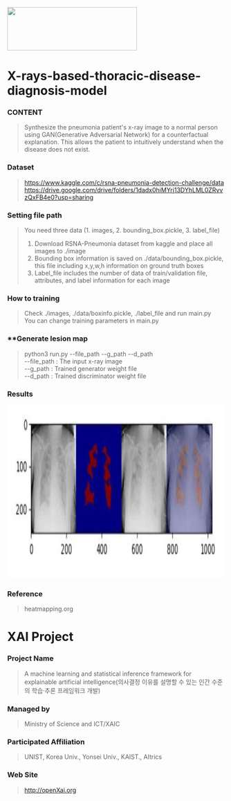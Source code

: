 <img src="http://xai.unist.ac.kr/static/img/logos/XAIC_logo.png" width="300" height="100">

# X-rays-based-thoracic-disease-diagnosis-model

### **CONTENT**
> Synthesize the pneumonia patient's x-ray image to a normal person using GAN(Generative Adversarial Network) for a counterfactual explanation. This allows the patient to intuitively understand when the disease does not exist.

### **Dataset**
>https://www.kaggle.com/c/rsna-pneumonia-detection-challenge/data
>https://drive.google.com/drive/folders/1dadx0hiMYrj13DYhLML0ZRvvzQxFB4e0?usp=sharing


### **Setting file path**
> You need three data (1. images, 2. bounding_box.pickle, 3. label_file)  
> 1. Download RSNA-Pneumonia dataset from kaggle and place all images to ./image  
> 2. Bounding box information is saved on ./data/bounding_box.pickle, this file including x,y,w,h information on ground truth boxes  
> 3. Label_file includes the number of data of train/validation file, attributes, and label information for each image  

### **How to training**
> Check ./images, ./data/boxinfo.pickle, ./label_file and run main.py  
> You can change training parameters in main.py  

### **Generate lesion map
> python3 run.py --file_path --g_path --d_path  
> --file_path : The input x-ray image  
> --g_path : Trained generator weight file  
> --d_path : Trained discriminator weight file  

### **Results**
<img src="./samples.JPG" width="1000" height="400">

  
### **Reference**
> heatmapping.org
# XAI Project 

### **Project Name** 
> A machine learning and statistical inference framework for explainable artificial intelligence(의사결정 이유를 설명할 수 있는 인간 수준의 학습·추론 프레임워크 개발)
### **Managed by** 
> Ministry of Science and ICT/XAIC
### **Participated Affiliation** 
> UNIST, Korea Univ., Yonsei Univ., KAIST., AItrics
### **Web Site** 
> <http://openXai.org>
